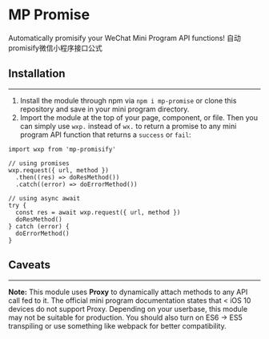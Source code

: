 # MP Promise
Automatically promisify your WeChat Mini Program API functions! 
自动promisify微信小程序接口公式

## Installation
---
1. Install the module through npm via ```npm i mp-promise``` or clone this repository and save in your mini program directory.
2. Import the module at the top of your page, component, or file. Then you can simply use ```wxp.``` instead of ```wx.``` to return a promise to any mini program API function that returns a ```success``` or ```fail```:
``` javascipt
import wxp from 'mp-promisify'

// using promises
wxp.request({ url, method })
  .then((res) => doResMethod())
  .catch((error) => doErrorMethod())

// using async await
try {
  const res = await wxp.request({ url, method })
  doResMethod()
} catch (error) {
  doErrorMethod()
}
```

## Caveats
---
**Note:** This module uses **Proxy** to dynamically attach methods to any API call fed to it. The official mini program documentation states that < iOS 10 devices do not support Proxy. Depending on your userbase, this module may not be suitable for production. You should also turn on ES6 -> ES5 transpiling or use something like webpack for better compatibility.